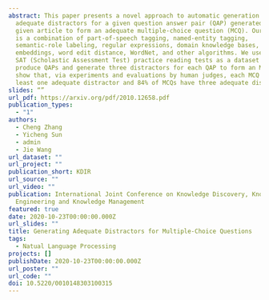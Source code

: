 ```yaml
---
abstract: This paper presents a novel approach to automatic generation of
  adequate distractors for a given question answer pair (QAP) generated from a
  given article to form an adequate multiple-choice question (MCQ). Our method
  is a combination of part-of-speech tagging, named-entity tagging,
  semantic-role labeling, regular expressions, domain knowledge bases, word
  embeddings, word edit distance, WordNet, and other algorithms. We use the US
  SAT (Scholastic Assessment Test) practice reading tests as a dataset to
  produce QAPs and generate three distractors for each QAP to form an MCQ. We
  show that, via experiments and evaluations by human judges, each MCQ has at
  least one adequate distractor and 84% of MCQs have three adequate distractors.
slides: “”
url_pdf: https://arxiv.org/pdf/2010.12658.pdf
publication_types:
  - "1"
authors:
  - Cheng Zhang
  - Yicheng Sun
  - admin
  - Jie Wang
url_dataset: ""
url_project: ""
publication_short: KDIR
url_source: ""
url_video: ""
publication: International Joint Conference on Knowledge Discovery, Knowledge
  Engineering and Knowledge Management
featured: true
date: 2020-10-23T00:00:00.000Z
url_slides: ""
title: Generating Adequate Distractors for Multiple-Choice Questions
tags:
  - Natual Language Processing
projects: []
publishDate: 2020-10-23T00:00:00.000Z
url_poster: ""
url_code: ""
doi: 10.5220/0010148303100315
---
```

